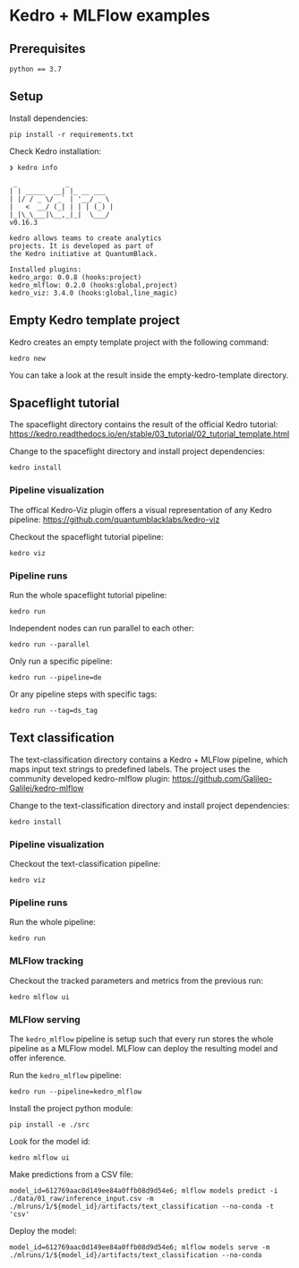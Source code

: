 # Kedro + MLFlow examples

## Prerequisites

```python == 3.7```


## Setup

Install dependencies:

```
pip install -r requirements.txt
```

Check Kedro installation:

```
❯ kedro info

 _            _
| | _____  __| |_ __ ___
| |/ / _ \/ _` | '__/ _ \
|   <  __/ (_| | | | (_) |
|_|\_\___|\__,_|_|  \___/
v0.16.3

kedro allows teams to create analytics
projects. It is developed as part of
the Kedro initiative at QuantumBlack.

Installed plugins:
kedro_argo: 0.0.8 (hooks:project)
kedro_mlflow: 0.2.0 (hooks:global,project)
kedro_viz: 3.4.0 (hooks:global,line_magic)
```

## Empty Kedro template project

Kedro creates an empty template project with the following command:

```
kedro new
```

You can take a look at the result inside the empty-kedro-template directory.

## Spaceflight tutorial

The spaceflight directory contains the result of the official Kedro tutorial: https://kedro.readthedocs.io/en/stable/03_tutorial/02_tutorial_template.html

Change to the spaceflight directory and install project dependencies:

```
kedro install
```

### Pipeline visualization

The offical Kedro-Viz plugin offers a visual representation of any Kedro pipeline: https://github.com/quantumblacklabs/kedro-viz

Checkout the spaceflight tutorial pipeline:

```
kedro viz
```

### Pipeline runs

Run the whole spaceflight tutorial pipeline:

```
kedro run
```

Independent nodes can run parallel to each other:

```
kedro run --parallel
```

Only run a specific pipeline:

```
kedro run --pipeline=de
```

Or any pipeline steps with specific tags:

```
kedro run --tag=ds_tag
```

## Text classification

The text-classification directory contains a Kedro + MLFlow pipeline, which maps input text strings to predefined labels. The project uses the community developed kedro-mlflow plugin: https://github.com/Galileo-Galilei/kedro-mlflow

Change to the text-classification directory and install project dependencies:

```
kedro install
```

### Pipeline visualization

Checkout the text-classification pipeline:

```
kedro viz
```

### Pipeline runs

Run the whole pipeline:

```
kedro run
```

### MLFlow tracking

Checkout the tracked parameters and metrics from the previous run:

```
kedro mlflow ui
```

### MLFlow serving

The ```kedro_mlflow``` pipeline is setup such that every run stores the whole pipeline as a MLFlow model. MLFlow can deploy the resulting model and offer inference.


Run the ```kedro_mlflow``` pipeline:

```
kedro run --pipeline=kedro_mlflow
```

Install the project python module:

```
pip install -e ./src
```

Look for the model id:

```
kedro mlflow ui
```

Make predictions from a CSV file:

```
model_id=612769aac0d149ee84a0ffb08d9d54e6; mlflow models predict -i ./data/01_raw/inference_input.csv -m ./mlruns/1/${model_id}/artifacts/text_classification --no-conda -t 'csv'
```

Deploy the model:

```
model_id=612769aac0d149ee84a0ffb08d9d54e6; mlflow models serve -m ./mlruns/1/${model_id}/artifacts/text_classification --no-conda
```